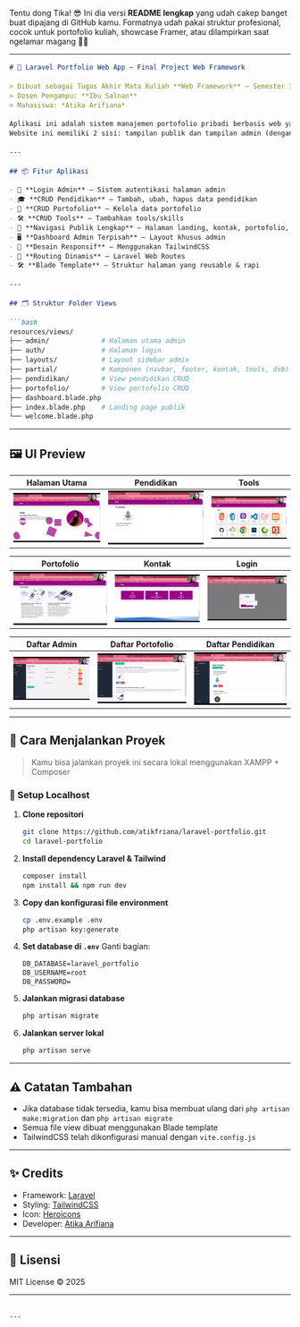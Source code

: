 Tentu dong Tika! 😎 Ini dia versi **README lengkap** yang udah cakep banget buat dipajang di GitHub kamu. Formatnya udah pakai struktur profesional, cocok untuk portofolio kuliah, showcase Framer, atau dilampirkan saat ngelamar magang 🧠💼

---

````markdown
# 🎨 Laravel Portfolio Web App – Final Project Web Framework

> Dibuat sebagai Tugas Akhir Mata Kuliah **Web Framework** – Semester 3  
> Dosen Pengampu: **Ibu Salnan**  
> Mahasiswa: *Atika Arifiana*

Aplikasi ini adalah sistem manajemen portofolio pribadi berbasis web yang dibangun dengan **Laravel**, **Blade Template**, dan **TailwindCSS**.  
Website ini memiliki 2 sisi: tampilan publik dan tampilan admin (dengan autentikasi), di mana admin bisa mengelola semua konten secara CRUD.

---

## 📦 Fitur Aplikasi

- 🔐 **Login Admin** – Sistem autentikasi halaman admin
- 🎓 **CRUD Pendidikan** – Tambah, ubah, hapus data pendidikan
- 💼 **CRUD Portofolio** – Kelola data portofolio
- 🛠️ **CRUD Tools** – Tambahkan tools/skills
- 🧭 **Navigasi Publik Lengkap** – Halaman landing, kontak, portofolio, tools
- 🖥️ **Dashboard Admin Terpisah** – Layout khusus admin
- 🎨 **Desain Responsif** – Menggunakan TailwindCSS
- 🔧 **Routing Dinamis** – Laravel Web Routes
- 🛠️ **Blade Template** – Struktur halaman yang reusable & rapi

---

## 🗂️ Struktur Folder Views

```bash
resources/views/
├── admin/             # Halaman utama admin
├── auth/              # Halaman login
├── layouts/           # Layout sidebar admin
├── partial/           # Komponen (navbar, footer, kontak, tools, dsb)
├── pendidikan/        # View pendidikan CRUD
├── portofolio/        # View portofolio CRUD
├── dashboard.blade.php
├── index.blade.php    # Landing page publik
└── welcome.blade.php
````

---

## 🖼️ UI Preview

| Halaman Utama                                                                                     | Pendidikan                                                                                                    | Tools                                                                                               |
| ------------------------------------------------------------------------------------------------- | ------------------------------------------------------------------------------------------------------------- | --------------------------------------------------------------------------------------------------- |
| ![Home](https://raw.githubusercontent.com/atikfriana/laravel-portfolio/main/screenshots/home.png) | ![Pendidikan](https://raw.githubusercontent.com/atikfriana/laravel-portfolio/main/screenshots/pendidikan.png) | ![Tools](https://raw.githubusercontent.com/atikfriana/laravel-portfolio/main/screenshots/tools.png) |

| Portofolio                                                                                                    | Kontak                                                                                                | Login                                                                                               |
| ------------------------------------------------------------------------------------------------------------- | ----------------------------------------------------------------------------------------------------- | --------------------------------------------------------------------------------------------------- |
| ![Portofolio](https://raw.githubusercontent.com/atikfriana/laravel-portfolio/main/screenshots/portofolio.png) | ![Kontak](https://raw.githubusercontent.com/atikfriana/laravel-portfolio/main/screenshots/kontak.png) | ![Login](https://raw.githubusercontent.com/atikfriana/laravel-portfolio/main/screenshots/login.png) |

| Daftar Admin                                                                                                     | Daftar Portofolio                                                                                                          | Daftar Pendidikan                                                                                                          |
| ---------------------------------------------------------------------------------------------------------------- | -------------------------------------------------------------------------------------------------------------------------- | -------------------------------------------------------------------------------------------------------------------------- |
| ![Daftar Admin](https://raw.githubusercontent.com/atikfriana/laravel-portfolio/main/screenshots/daftaradmin.png) | ![Daftar Portofolio](https://raw.githubusercontent.com/atikfriana/laravel-portfolio/main/screenshots/daftarportofolio.png) | ![Daftar Pendidikan](https://raw.githubusercontent.com/atikfriana/laravel-portfolio/main/screenshots/daftarpendidikan.png) |

---

## 🚀 Cara Menjalankan Proyek

> Kamu bisa jalankan proyek ini secara lokal menggunakan XAMPP + Composer

### 🔧 Setup Localhost

1. **Clone repositori**

   ```bash
   git clone https://github.com/atikfriana/laravel-portfolio.git
   cd laravel-portfolio
   ```

2. **Install dependency Laravel & Tailwind**

   ```bash
   composer install
   npm install && npm run dev
   ```

3. **Copy dan konfigurasi file environment**

   ```bash
   cp .env.example .env
   php artisan key:generate
   ```

4. **Set database di `.env`**
   Ganti bagian:

   ```
   DB_DATABASE=laravel_portfolio
   DB_USERNAME=root
   DB_PASSWORD=
   ```

5. **Jalankan migrasi database**

   ```bash
   php artisan migrate
   ```

6. **Jalankan server lokal**

   ```bash
   php artisan serve
   ```

---

## ⚠️ Catatan Tambahan

* Jika database tidak tersedia, kamu bisa membuat ulang dari `php artisan make:migration` dan `php artisan migrate`
* Semua file view dibuat menggunakan Blade template
* TailwindCSS telah dikonfigurasi manual dengan `vite.config.js`

---

## ✨ Credits

* Framework: [Laravel](https://laravel.com/)
* Styling: [TailwindCSS](https://tailwindcss.com/)
* Icon: [Heroicons](https://heroicons.com/)
* Developer: [Atika Arifiana](https://github.com/atikfriana)

---

## 📄 Lisensi

MIT License © 2025

---

````

---
